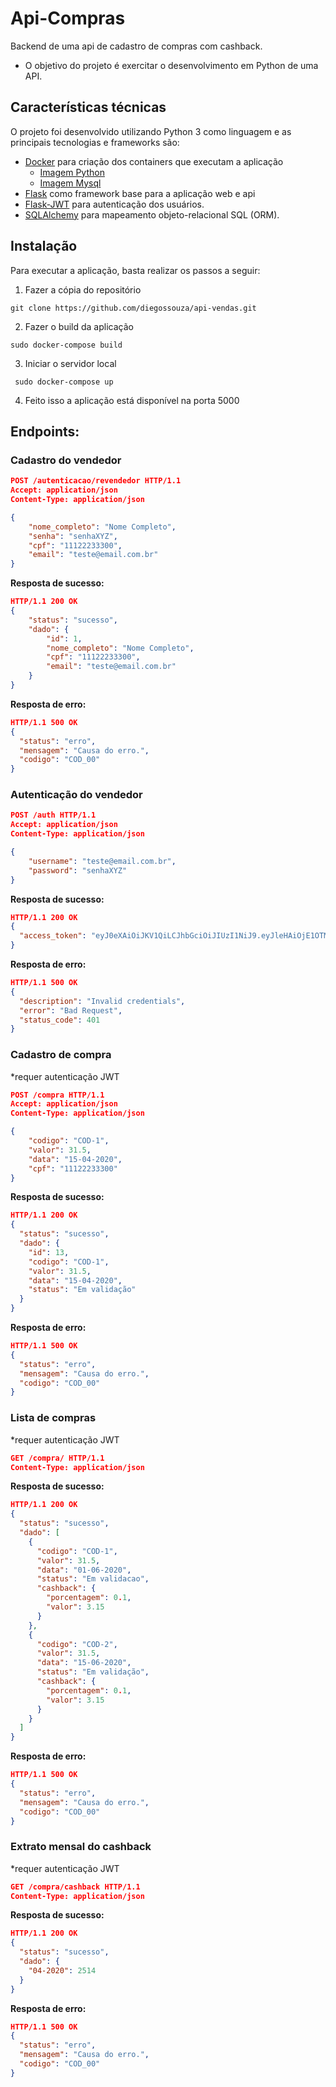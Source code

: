 # Api-Compras

Backend de uma api de cadastro de compras com cashback.
- O objetivo do projeto é exercitar o desenvolvimento em Python de uma API.

## Características técnicas

O projeto foi desenvolvido utilizando Python 3 como linguagem e as principais tecnologias e frameworks são:
- [Docker](https://www.docker.com/) para criação dos containers que executam a aplicação
    - [Imagem Python](https://hub.docker.com/_/python)
    - [Imagem Mysql](https://hub.docker.com/_/mysql)
- [Flask](https://flask.palletsprojects.com/en/1.1.x/) como framework base para a aplicação web e api
- [Flask-JWT](https://pythonhosted.org/Flask-JWT/) para autenticação dos usuários.
- [SQLAlchemy](https://www.sqlalchemy.org/) para mapeamento objeto-relacional SQL (ORM).

## Instalação

Para executar a aplicação, basta realizar os passos a seguir:

1. Fazer a cópia do repositório
```shell
git clone https://github.com/diegossouza/api-vendas.git
```

2. Fazer o build da aplicação
```shell
sudo docker-compose build
```

3. Iniciar o servidor local
```shell
 sudo docker-compose up
```

4. Feito isso a aplicação está disponível na porta 5000

## Endpoints:

### Cadastro do vendedor

```json
POST /autenticacao/revendedor HTTP/1.1
Accept: application/json
Content-Type: application/json

{
	"nome_completo": "Nome Completo",
	"senha": "senhaXYZ",
	"cpf": "11122233300",
	"email": "teste@email.com.br"
}
```
**Resposta de sucesso:**
```json
HTTP/1.1 200 OK
{
	"status": "sucesso",
	"dado": {
		"id": 1,
		"nome_completo": "Nome Completo",
		"cpf": "11122233300",
		"email": "teste@email.com.br"
	}
}
```
**Resposta de erro:**
```json
HTTP/1.1 500 OK
{
  "status": "erro",
  "mensagem": "Causa do erro.",
  "codigo": "COD_00"
}
```

### Autenticação do vendedor

```json
POST /auth HTTP/1.1
Accept: application/json
Content-Type: application/json

{
	"username": "teste@email.com.br",
	"password": "senhaXYZ"
}
```
**Resposta de sucesso:**
```json
HTTP/1.1 200 OK
{
  "access_token": "eyJ0eXAiOiJKV1QiLCJhbGciOiJIUzI1NiJ9.eyJleHAiOjE1OTMwNTc3NDcsImlhdCI6MTU5MzA1NzQ0NywibmJmIjoxNTkzMDU3NDQ3LCJpZGVudGl0eSI6MTF9.4oXmcOm4n6-1SVFHKDpEQa8zmj7svmcRieDNZslkwv4"
}
```
**Resposta de erro:**
```json
HTTP/1.1 500 OK
{
  "description": "Invalid credentials",
  "error": "Bad Request",
  "status_code": 401
}
```

### Cadastro de compra
*requer autenticação JWT

```json
POST /compra HTTP/1.1
Accept: application/json
Content-Type: application/json

{
	"codigo": "COD-1",
	"valor": 31.5,
	"data": "15-04-2020",
	"cpf": "11122233300"
}
```
**Resposta de sucesso:**
```json
HTTP/1.1 200 OK
{
  "status": "sucesso",
  "dado": {
    "id": 13,
    "codigo": "COD-1",
    "valor": 31.5,
    "data": "15-04-2020",
    "status": "Em validação"
  }
}
```
**Resposta de erro:**
```json
HTTP/1.1 500 OK
{
  "status": "erro",
  "mensagem": "Causa do erro.",
  "codigo": "COD_00"
}
```

### Lista de compras
*requer autenticação JWT

```json
GET /compra/ HTTP/1.1
Content-Type: application/json
```
**Resposta de sucesso:**
```json
HTTP/1.1 200 OK
{
  "status": "sucesso",
  "dado": [
    {
      "codigo": "COD-1",
      "valor": 31.5,
      "data": "01-06-2020",
      "status": "Em validacao",
      "cashback": {
        "porcentagem": 0.1,
        "valor": 3.15
      }
    },
    {
      "codigo": "COD-2",
      "valor": 31.5,
      "data": "15-06-2020",
      "status": "Em validação",
      "cashback": {
        "porcentagem": 0.1,
        "valor": 3.15
      }
    }
  ]
}
```
**Resposta de erro:**
```json
HTTP/1.1 500 OK
{
  "status": "erro",
  "mensagem": "Causa do erro.",
  "codigo": "COD_00"
}
```

### Extrato mensal do cashback
*requer autenticação JWT

```json
GET /compra/cashback HTTP/1.1
Content-Type: application/json
```
**Resposta de sucesso:**
```json
HTTP/1.1 200 OK
{
  "status": "sucesso",
  "dado": {
    "04-2020": 2514
  }
}
```
**Resposta de erro:**
```json
HTTP/1.1 500 OK
{
  "status": "erro",
  "mensagem": "Causa do erro.",
  "codigo": "COD_00"
}
```
